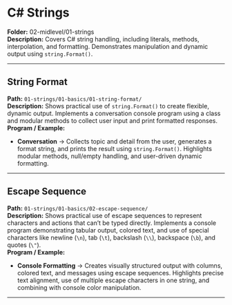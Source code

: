 ﻿# C# Strings  
**Folder:** 02-midlevel/01-strings  
**Description:** Covers C# string handling, including literals, methods, interpolation, and formatting. Demonstrates manipulation and dynamic output using `string.Format()`.  

---

## String Format  
**Path:** `01-strings/01-basics/01-string-format/`  
**Description:** Shows practical use of `string.Format()` to create flexible, dynamic output. Implements a conversation console program using a class and modular methods to collect user input and print formatted responses.  
**Program / Example:**  
- **Conversation** → Collects topic and detail from the user, generates a format string, and prints the result using `string.Format()`. Highlights modular methods, null/empty handling, and user-driven dynamic formatting.

---

## Escape Sequence  
**Path:** `01-strings/01-basics/02-escape-sequence/`  
**Description:** Shows practical use of escape sequences to represent characters and actions that can’t be typed directly. Implements a console program demonstrating tabular output, colored text, and use of special characters like newline (`\n`), tab (`\t`), backslash (`\\`), backspace (`\b`), and quotes (`\"`).  
**Program / Example:**  
- **Console Formatting** → Creates visually structured output with columns, colored text, and messages using escape sequences. Highlights precise text alignment, use of multiple escape characters in one string, and combining with console color manipulation.

---